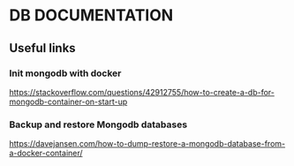 # DB DOCUMENTATION

## Useful links
### Init mongodb with docker
https://stackoverflow.com/questions/42912755/how-to-create-a-db-for-mongodb-container-on-start-up
### Backup and restore Mongodb databases 
https://davejansen.com/how-to-dump-restore-a-mongodb-database-from-a-docker-container/